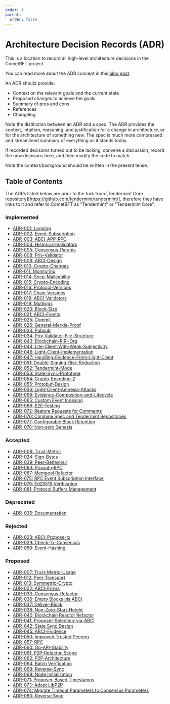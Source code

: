 ```yaml
---
order: 1
parent:
  order: false
---
```


# Architecture Decision Records (ADR)

This is a location to record all high-level architecture decisions in the CometBFT project.

You can read more about the ADR concept in this [blog post](https://product.reverb.com/documenting-architecture-decisions-the-reverb-way-a3563bb24bd0#.78xhdix6t).

An ADR should provide:

- Context on the relevant goals and the current state
- Proposed changes to achieve the goals
- Summary of pros and cons
- References
- Changelog

Note the distinction between an ADR and a spec. The ADR provides the context, intuition, reasoning, and
justification for a change in architecture, or for the architecture of something
new. The spec is much more compressed and streamlined summary of everything as
it stands today.

If recorded decisions turned out to be lacking, convene a discussion, record the new decisions here, and then modify the code to match.

Note the context/background should be written in the present tense.

## Table of Contents

The ADRs listed below are prior to the fork from
[Tendermint Core repository][https://github.com/tendermint/tendermint/],
therefore they have links to it and refer to CometBFT as "Tendermint" or "Tendermint Core".

### Implemented

- [ADR-001: Logging](./adr-001-logging.md)
- [ADR-002: Event-Subscription](./adr-002-event-subscription.md)
- [ADR-003: ABCI-APP-RPC](./adr-003-abci-app-rpc.md)
- [ADR-004: Historical-Validators](./adr-004-historical-validators.md)
- [ADR-005: Consensus-Params](./adr-005-consensus-params.md)
- [ADR-008: Priv-Validator](./adr-008-priv-validator.md)
- [ADR-009: ABCI-Design](./adr-009-ABCI-design.md)
- [ADR-010: Crypto-Changes](./adr-010-crypto-changes.md)
- [ADR-011: Monitoring](./adr-011-monitoring.md)
- [ADR-014: Secp-Malleability](./adr-014-secp-malleability.md)
- [ADR-015: Crypto-Encoding](./adr-015-crypto-encoding.md)
- [ADR-016: Protocol-Versions](./adr-016-protocol-versions.md)
- [ADR-017: Chain-Versions](./adr-017-chain-versions.md)
- [ADR-018: ABCI-Validators](./adr-018-ABCI-Validators.md)
- [ADR-019: Multisigs](./adr-019-multisigs.md)
- [ADR-020: Block-Size](./adr-020-block-size.md)
- [ADR-021: ABCI-Events](./adr-021-abci-events.md)
- [ADR-025: Commit](./adr-025-commit.md)
- [ADR-026: General-Merkle-Proof](./adr-026-general-merkle-proof.md)
- [ADR-033: Pubsub](./adr-033-pubsub.md)
- [ADR-034: Priv-Validator-File-Structure](./adr-034-priv-validator-file-structure.md)
- [ADR-043: Blockchain-RiRi-Org](./adr-043-blockchain-riri-org.md)
- [ADR-044: Lite-Client-With-Weak-Subjectivity](./adr-044-lite-client-with-weak-subjectivity.md)
- [ADR-046: Light-Client-Implementation](./adr-046-light-client-implementation.md)
- [ADR-047: Handling-Evidence-From-Light-Client](./adr-047-handling-evidence-from-light-client.md)
- [ADR-051: Double-Signing-Risk-Reduction](./adr-051-double-signing-risk-reduction.md)
- [ADR-052: Tendermint-Mode](./adr-052-tendermint-mode.md)
- [ADR-053: State-Sync-Prototype](./adr-053-state-sync-prototype.md)
- [ADR-054: Crypto-Encoding-2](./adr-054-crypto-encoding-2.md)
- [ADR-055: Protobuf-Design](./adr-055-protobuf-design.md)
- [ADR-056: Light-Client-Amnesia-Attacks](./adr-056-light-client-amnesia-attacks.md)
- [ADR-059: Evidence-Composition-and-Lifecycle](./adr-059-evidence-composition-and-lifecycle.md)
- [ADR-065: Custom Event Indexing](./adr-065-custom-event-indexing.md)
- [ADR-066: E2E-Testing](./adr-066-e2e-testing.md)
- [ADR-072: Restore Requests for Comments](./adr-072-request-for-comments.md)
- [ADR-076: Combine Spec and Tendermint Repositories](./adr-076-combine-spec-repo.md)
- [ADR-077: Configurable Block Retention](./adr-077-block-retention.md)
- [ADR-078: Non-zero Genesis](./adr-078-nonzero-genesis.md)

### Accepted

- [ADR-006: Trust-Metric](./adr-006-trust-metric.md)
- [ADR-024: Sign-Bytes](./adr-024-sign-bytes.md)
- [ADR-039: Peer-Behaviour](./adr-039-peer-behaviour.md)
- [ADR-063: Privval-gRPC](./adr-063-privval-grpc.md)
- [ADR-067: Mempool Refactor](./adr-067-mempool-refactor.md)
- [ADR-075: RPC Event Subscription Interface](./adr-075-rpc-subscription.md)
- [ADR-079: Ed25519 Verification](./adr-079-ed25519-verification.md)
- [ADR-081: Protocol Buffers Management](./adr-081-protobuf-mgmt.md)

### Deprecated

- [ADR-035: Documentation](./adr-035-documentation.md)

### Rejected

- [ADR-023: ABCI-Propose-tx](./adr-023-ABCI-propose-tx.md)
- [ADR-029: Check-Tx-Consensus](./adr-029-check-tx-consensus.md)
- [ADR-058: Event-Hashing](./adr-058-event-hashing.md)

### Proposed

- [ADR-007: Trust-Metric-Usage](./adr-007-trust-metric-usage.md)
- [ADR-012: Peer-Transport](./adr-012-peer-transport.md)
- [ADR-013: Symmetric-Crypto](./adr-013-symmetric-crypto.md)
- [ADR-022: ABCI-Errors](./adr-022-abci-errors.md)
- [ADR-030: Consensus-Refactor](./adr-030-consensus-refactor.md)
- [ADR-036: Empty Blocks via ABCI](./adr-036-empty-blocks-abci.md)
- [ADR-037: Deliver-Block](./adr-037-deliver-block.md)
- [ADR-038: Non-Zero-Start-Height](./adr-038-non-zero-start-height.md)
- [ADR-040: Blockchain Reactor Refactor](./adr-040-blockchain-reactor-refactor.md)
- [ADR-041: Proposer-Selection-via-ABCI](./adr-041-proposer-selection-via-abci.md)
- [ADR-042: State Sync Design](./adr-042-state-sync.md)
- [ADR-045: ABCI-Evidence](./adr-045-abci-evidence.md)
- [ADR-050: Improved Trusted Peering](./adr-050-improved-trusted-peering.md)
- [ADR-057: RPC](./adr-057-RPC.md)
- [ADR-060: Go-API-Stability](./adr-060-go-api-stability.md)
- [ADR-061: P2P-Refactor-Scope](./adr-061-p2p-refactor-scope.md)
- [ADR-062: P2P-Architecture](./adr-062-p2p-architecture.md)
- [ADR-064: Batch Verification](./adr-064-batch-verification.md)
- [ADR-068: Reverse-Sync](./adr-068-reverse-sync.md)
- [ADR-069: Node Initialization](./adr-069-flexible-node-initialization.md)
- [ADR-071: Proposer-Based Timestamps](./adr-071-proposer-based-timestamps.md)
- [ADR-073: Adopt LibP2P](./adr-073-libp2p.md)
- [ADR-074: Migrate Timeout Parameters to Consensus Parameters](./adr-074-timeout-params.md)
- [ADR-080: Reverse Sync](./adr-080-reverse-sync.md)
